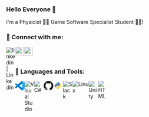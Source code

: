 ### Hello Everyone 👋

I'm a Physicist 👨‍🎓 Game Software Specialist Student 👨‍🎓!

<!--
**gizemmsahinn/gizemmsahinn** is a ✨ _special_ ✨ repository because its `README.md` (this file) appears on your GitHub profile.

Here are some ideas to get you started:

- 🔭 I’m currently working on ...
- 🌱 I’m currently learning ...
- 👯 I’m looking to collaborate on ...
- 🤔 I’m looking for help with ...
- 💬 Ask me about ...
- 📫 How to reach me: ...
- 😄 Pronouns: ...
- ⚡ Fun fact: ...
-->

### 📩 Connect with me:

[<img align="left" alt="linkedin | LinkedIn" width="24" src="https://raw.githubusercontent.com/peterthehan/peterthehan/master/assets/linkedin.svg" />][linkedin] [<img align="left" height="24" width="24" src="https://cdn.jsdelivr.net/npm/simple-icons@v4/icons/instagram.svg" />][instagram] [<img align="left" height="24" width="24" src="https://cdn.jsdelivr.net/npm/simple-icons@v4/icons/gmail.svg" />][gmail] 


<br />


[instagram]: https://instagram.com/gizemmsahinnn/
[linkedin]: https://www.linkedin.com/in/-gizemsahin-/
[gmail]: mailto:gizemmsahinn97@hotmail.com

<br />


### 🔧 Languages and Tools:

[<img align="left" alt="Visual Studio Code" width="26px" src="https://raw.githubusercontent.com/github/explore/80688e429a7d4ef2fca1e82350fe8e3517d3494d/topics/visual-studio-code/visual-studio-code.png" />][vsCode] [<img align="left" alt="Visual Studio" width="26px" src="https://upload.wikimedia.org/wikipedia/commons/thumb/5/59/Visual_Studio_Icon_2019.svg/1200px-Visual_Studio_Icon_2019.svg.png" />][Visual Studio]  [<img align="left" alt="C#" width="26px" src="https://www.vektorelbilisim.com/images/kurslar/c-sharp-kursu.webp" />][C#] [<img align="left" alt="GitHub" width="26px" src="https://raw.githubusercontent.com/github/explore/78df643247d429f6cc873026c0622819ad797942/topics/github/github.png" />][github] [<img align="left" alt="Python" width="26px" src="https://raw.githubusercontent.com/github/explore/cebd63002168a05a6a642f309227eefeccd92950/topics/python/python.png" />][python] [<img align="left" alt="Slack" width="26px" src="https://cdn-icons-png.flaticon.com/512/2111/2111615.png" />][Slack] [<img align="left" alt="Linux" width="44px" src="https://marka-logo.com/wp-content/uploads/2020/09/Linux-Logo-675x380.png" />][Linux] [<img align="left" alt="Unity" width ="26px" src="https://img.utdstc.com/icon/66c/a93/66ca938e8a1cf7228652dc6317782ba175051740770555eeff3e1b576d060da2:200" />][Unity] [<img align="left" alt="HTML" width="26px" src="https://cdn-icons-png.flaticon.com/512/919/919827.png" />][HTML]
  
<br />

[vsCode]: https://code.visualstudio.com/
[Visual Studio]: https://visualstudio.microsoft.com/tr/
[C#]: https://docs.microsoft.com/tr-tr/visualstudio/get-started/csharp/?view=vs-2022
[github]: https://github.com/gizemmsahinn
[python]: https://www.python.org/
[Slack]: https://slack.com/
[Unity]: https://unity.com/
[Linux]: https://www.linux.org/
[HTML]: https://html.com/

<br />
  
